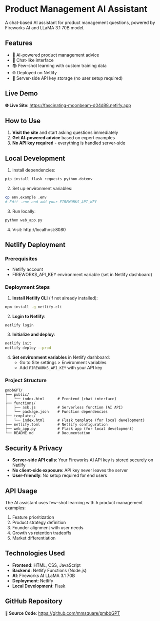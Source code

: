 # Product Management AI Assistant

A chat-based AI assistant for product management questions, powered by Fireworks AI and LLaMA 3.1 70B model.

## Features

- 🤖 AI-powered product management advice
- 💬 Chat-like interface
- 📚 Few-shot learning with custom training data
- 🌐 Deployed on Netlify
- 🔑 Server-side API key storage (no user setup required)

## Live Demo

**🌐 Live Site**: https://fascinating-moonbeam-d04d88.netlify.app

## How to Use

1. **Visit the site** and start asking questions immediately
2. **Get AI-powered advice** based on expert examples
3. **No API key required** - everything is handled server-side

## Local Development

1. Install dependencies:
```bash
pip install flask requests python-dotenv
```

2. Set up environment variables:
```bash
cp env.example .env
# Edit .env and add your FIREWORKS_API_KEY
```

3. Run locally:
```bash
python web_app.py
```

4. Visit: http://localhost:8080

## Netlify Deployment

### Prerequisites
- Netlify account
- FIREWORKS_API_KEY environment variable (set in Netlify dashboard)

### Deployment Steps

1. **Install Netlify CLI** (if not already installed):
```bash
npm install -g netlify-cli
```

2. **Login to Netlify**:
```bash
netlify login
```

3. **Initialize and deploy**:
```bash
netlify init
netlify deploy --prod
```

4. **Set environment variables** in Netlify dashboard:
   - Go to Site settings > Environment variables
   - Add `FIREWORKS_API_KEY` with your API key

### Project Structure

```
pmbbGPT/
├── public/
│   └── index.html      # Frontend (chat interface)
├── functions/
│   ├── ask.js          # Serverless function (AI API)
│   └── package.json    # Function dependencies
├── templates/
│   └── index.html      # Flask template (for local development)
├── netlify.toml        # Netlify configuration
├── web_app.py          # Flask app (for local development)
└── README.md           # Documentation
```

## Security & Privacy

- **Server-side API calls**: Your Fireworks AI API key is stored securely on Netlify
- **No client-side exposure**: API key never leaves the server
- **User-friendly**: No setup required for end users

## API Usage

The AI assistant uses few-shot learning with 5 product management examples:

1. Feature prioritization
2. Product strategy definition
3. Founder alignment with user needs
4. Growth vs retention tradeoffs
5. Market differentiation

## Technologies Used

- **Frontend**: HTML, CSS, JavaScript
- **Backend**: Netlify Functions (Node.js)
- **AI**: Fireworks AI LLaMA 3.1 70B
- **Deployment**: Netlify
- **Local Development**: Flask

## GitHub Repository

**📁 Source Code**: https://github.com/mmsquare/pmbbGPT 